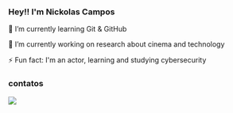 ### Hey!! I'm Nickolas Campos

🌱 I’m currently learning Git & GitHub

🔭 I’m currently working on research about cinema and technology

⚡ Fun fact: I'm an actor, learning and studying cybersecurity

### contatos
<div>
<a href="https://www.linkedin.com/in/nickolas-campos-2822121b4" target="_blank"><img src="https://img.shields.io/badge/-LinkedIn-%230077B5?style=for-the-badge&logo=linkedin&logoColor=white" target="_blank"></a> 
</div>

<!--
**NickolasSol/nickolassol** is a ✨ _special_ ✨ repository because its `README.md` (this file) appears on your GitHub profile.

Here are some ideas to get you started:

- 🔭 I’m currently working on ...
- 🌱 I’m currently learning ...
- 👯 I’m looking to collaborate on ...
- 🤔 I’m looking for help with ...
- 💬 Ask me about ...
- 📫 How to reach me: ...
- 😄 Pronouns: ...
- ⚡ Fun fact: ...
-->
